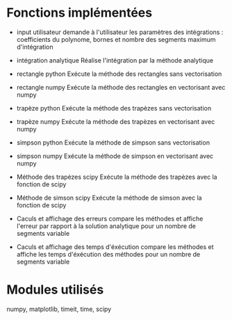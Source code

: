 # Fonctions implémentées
- input utilisateur
  demande à l'utilisateur les paramètres des intégrations : coefficients du polynome, bornes et nombre des segments maximum d'intégration
  
- intégration analytique
  Réalise l'intégration par la méthode analytique
  
- rectangle python
  Exécute la méthode des rectangles sans vectorisation
  
- rectangle numpy
  Exécute la méthode des rectangles en vectorisant avec numpy
  
- trapèze python
  Exécute la méthode des trapèzes sans vectorisation
  
- trapèze numpy
  Exécute la méthode des trapèzes en vectorisant avec numpy
  
- simpson python
  Exécute la méthode de simpson sans vectorisation
  
- simpson numpy
  Exécute la méthode de simpson en vectorisant avec numpy
  
- Méthode des trapèzes scipy
  Exécute la méthode des trapèzes avec la fonction de scipy

- Méthode de simson scipy
  Exécute la méthode de simson avec la fonction de scipy

- Caculs et affichage des erreurs
  compare les méthodes et affiche l'erreur par rapport à la solution analytique pour un nombre de segments variable

- Caculs et affichage des temps d'éxécution
  compare les méthodes et affiche les temps d'éxécution des méthodes pour un nombre de segments variable
  


# Modules utilisés 

numpy, matplotlib, timeit, time, scipy 
